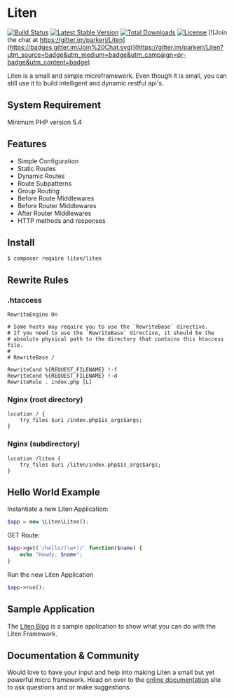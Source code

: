 # Liten

[![Build Status](https://travis-ci.org/parkerj/Liten.svg)](https://travis-ci.org/parkerj/Liten)
[![Latest Stable Version](https://poser.pugx.org/liten/liten/v/stable)](https://packagist.org/packages/liten/liten)
[![Total Downloads](https://poser.pugx.org/liten/liten/downloads)](https://packagist.org/packages/liten/liten)
[![License](https://poser.pugx.org/liten/liten/license)](https://packagist.org/packages/liten/liten)
[![Join the chat at https://gitter.im/parkerj/Liten](https://badges.gitter.im/Join%20Chat.svg)](https://gitter.im/parkerj/Liten?utm_source=badge&utm_medium=badge&utm_campaign=pr-badge&utm_content=badge)

Liten is a small and simple microframework. Even though it is small, you can still use it to build intelligent and dynamic restful api's.

## System Requirement

Minimum PHP version 5.4

## Features

* Simple Configuration
* Static Routes
* Dynamic Routes
* Route Subpatterns
* Group Routing
* Before Route Middlewares
* Before Router Middlewares
* After Router Middlewares
* HTTP methods and responses

## Install

```
$ composer require liten/liten
```

## Rewrite Rules

### .htaccess
```
RewriteEngine On
 
# Some hosts may require you to use the `RewriteBase` directive.
# If you need to use the `RewriteBase` directive, it should be the
# absolute physical path to the directory that contains this htaccess file.
#
# RewriteBase /
 
RewriteCond %{REQUEST_FILENAME} !-f
RewriteCond %{REQUEST_FILENAME} !-d
RewriteRule . index.php [L]
```

### Nginx (root directory)
```
location / {
    try_files $uri /index.php$is_args$args;
}
```

### Nginx (subdirectory)
```
location /liten {
    try_files $uri /liten/index.php$is_args$args;
}
```

## Hello World Example

Instantiate a new Liten Application:
```php
$app = new \Liten\Liten();
```
GET Route:
```php
$app->get('/hello/(\w+)/' function($name) {
    echo "Howdy, $name";
}
```
Run the new Liten Application
```php
$app->run();
```

## Sample Application

The [Liten Blog](https://github.com/parkerj/Liten-Blog) is a sample application to show what you can do with the Liten Framework.

## Documentation & Community

Would love to have your input and help into making Liten a small but yet powerful micro framework. Head on over to 
the [online documentation](https://www.litenframework.com/) site to ask questions and or make suggestions.